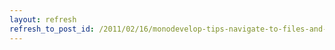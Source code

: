 ```yaml
---
layout: refresh
refresh_to_post_id: /2011/02/16/monodevelop-tips-navigate-to-files-and-types
---
```

